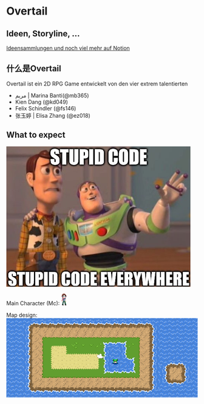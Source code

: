 # Overtail

## Ideen, Storyline, ...

[Ideensammlungen und noch viel mehr auf Notion](https://www.notion.so/Overtail-62bead2ee0d14606a08065ac36d83e7c)

## 什么是Overtail

Overtail ist ein 2D RPG Game entwickelt von den vier extrem talentierten

- مريم | Marina Banti(@mb365)
- Kien Dang (@kd049)
- Felix Schindler (@fs146)
- 张玉婷 | Elisa Zhang (@ez018)

## What to expect

![stupid code](misc/meme.jpeg)

Main Character (Mc): ![McWhopper](misc/McWhopper.png)

Map design: ![Test Map](misc/test_map.png)
